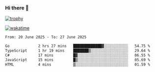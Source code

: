 ### Hi there 👋

[![trophy](https://github-profile-trophy.vercel.app/?username=cxnky&theme=dracula)](https://github.com/ryo-ma/github-profile-trophy)

[![wakatime](https://wakatime.com/badge/user/1c39c599-5497-41b9-a5be-2c4676e7fd23.svg)](https://wakatime.com/@1c39c599-5497-41b9-a5be-2c4676e7fd23)
<!--START_SECTION:waka-->

```txt
From: 20 June 2025 - To: 27 June 2025

Go             2 hrs 27 mins   █████████████▓░░░░░░░░░░░   54.75 %
TypeScript     1 hr 19 mins    ███████▒░░░░░░░░░░░░░░░░░   29.64 %
C#             17 mins         █▓░░░░░░░░░░░░░░░░░░░░░░░   06.55 %
JavaScript     15 mins         █▒░░░░░░░░░░░░░░░░░░░░░░░   05.69 %
HTML           4 mins          ▒░░░░░░░░░░░░░░░░░░░░░░░░   01.59 %
```

<!--END_SECTION:waka-->
